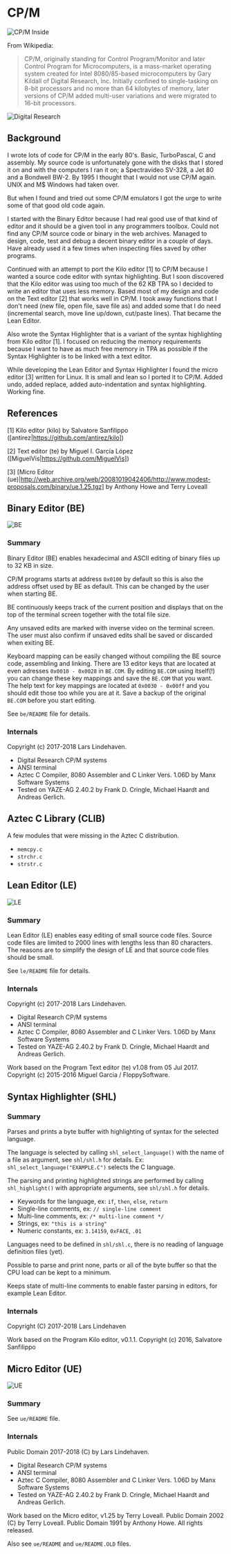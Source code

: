 # CP/M

![CP/M Inside](https://github.com/lindehaven/CP-M/blob/master/images/cpm_inside.png)

From Wikipedia:
> CP/M, originally standing for Control Program/Monitor and later Control
> Program for Microcomputers, is a mass-market operating system created for
> Intel 8080/85-based microcomputers by Gary Kildall of Digital Research, Inc.
> Initially confined to single-tasking on 8-bit processors and no more than 64
> kilobytes of memory, later versions of CP/M added multi-user variations and
> were migrated to 16-bit processors.

![Digital Research](https://github.com/lindehaven/CP-M/blob/master/images/digital_research.png)


## Background

I wrote lots of code for CP/M in the early 80's. Basic, TurboPascal, C and
assembly. My source code is unfortunately gone with the disks that I stored
it on and with the computers I ran it on; a Spectravideo SV-328, a Jet 80 and
a Bondwell BW-2. By 1995 I thought that I would not use CP/M again. UNIX and M$
Windows had taken over.

But when I found and tried out some CP/M emulators I got the urge to write
some of that good old code again.

I started with the Binary Editor because I had real good use of that kind of
editor and it should be a given tool in any programmers toolbox. Could not
find any CP/M source code or binary in the web archives. Managed to design,
code, test and debug a decent binary editor in a couple of days. Have already
used it a few times when inspecting files saved by other programs.

Continued with an attempt to port the Kilo editor [1] to CP/M because I wanted
a source code editor with syntax highlighting. But I soon discovered that the
Kilo editor was using too much of the 62 KB TPA so I decided to write an editor
that uses less memory. Based most of my design and code on the Text editor [2]
that works well in CP/M. I took away functions that I don't need (new file, open
file, save file as) and added some that I do need (incremental search, move line
up/down, cut/paste lines). That became the Lean Editor.

Also wrote the Syntax Highlighter that is a variant of the syntax highlighting
from Kilo editor [1]. I focused on reducing the memory requirements because I
want to have as much free memory in TPA as possible if the Syntax Highlighter
is to be linked with a text editor.

While developing the Lean Editor and Syntax Highlighter I found the micro
editor [3] written for Linux. It is small and lean so I ported it to CP/M.
Added undo, added replace, added auto-indentation and syntax highlighting.
Working fine.

## References

  [1] Kilo editor (kilo) by Salvatore Sanfilippo ([antirez|https://github.com/antirez/kilo])

  [2] Text editor (te) by Miguel I. García López ([MiguelVis|https://github.com/MiguelVis])

  [3] [Micro Editor (ue)|http://web.archive.org/web/20081019042406/http://www.modest-proposals.com/binary/ue.1.25.tgz] by Anthony Howe and Terry Loveall


## Binary Editor (BE)

![BE](https://github.com/lindehaven/CP-M/blob/master/images/be1.png)

### Summary

Binary Editor (BE) enables hexadecimal and ASCII editing of binary
files up to 32 KB in size.

CP/M programs starts at address `0x0100` by default so this is also
the address offset used by BE as default. This can be changed by
the user when starting BE.

BE continuously keeps track of the current position and displays
that on the top of the terminal screen together with the total file
size.

Any unsaved edits are marked with inverse video on the terminal
screen. The user must also confirm if unsaved edits shall be saved
or discarded when exiting BE.

Keyboard mapping can be easily changed without compiling the BE
source code, assembling and linking. There are 13 editor keys that
are located at even adresses `0x0010 - 0x0028` in `BE.COM`. By editing
`BE.COM` using itself(!) you can change these key mappings and save
the `BE.COM` that you want. The help text for key mappings are located
at `0x0030 - 0x00ff` and you should edit those too while you are at it.
Save a backup of the original `BE.COM` before you start editing.

See `be/README` file for details.

### Internals

Copyright (c) 2017-2018 Lars Lindehaven.

*   Digital Research CP/M systems
*   ANSI terminal
*   Aztec C Compiler, 8080 Assembler and C Linker Vers. 1.06D by
    Manx Software Systems
*   Tested on YAZE-AG 2.40.2 by Frank D. Cringle, Michael Haardt
    and Andreas Gerlich.


## Aztec C Library (CLIB)

A few modules that were missing in the Aztec C distribution.

*   `memcpy.c`
*   `strchr.c`
*   `strstr.c`


## Lean Editor (LE)

![LE](https://github.com/lindehaven/CP-M/blob/master/images/le1.png)

### Summary

Lean Editor (LE) enables easy editing of small source code files.
Source code files are limited to 2000 lines with lengths less than
80 characters. The reasons are to simplify the design of LE and
that source code files should be small.

See `le/README` file for details.

### Internals

Copyright (c) 2017-2018 Lars Lindehaven.

*   Digital Research CP/M systems
*   ANSI terminal
*   Aztec C Compiler, 8080 Assembler and C Linker Vers. 1.06D by
    Manx Software Systems
*   Tested on YAZE-AG 2.40.2 by Frank D. Cringle, Michael Haardt
    and Andreas Gerlich.

Work based on the Program Text editor (te) v1.08 from 05 Jul 2017.
Copyright (c) 2015-2016 Miguel Garcia / FloppySoftware.


## Syntax Highlighter (SHL)

### Summary

Parses and prints a byte buffer with highlighting of syntax for the
selected language.

The language is selected by calling `shl_select_language()` with the name
of a file as argument, see `shl/shl.h` for details.
Ex: `shl_select_language("EXAMPLE.C")` selects the C language.

The parsing and printing highlighted strings are performed by calling
`shl_highlight()` with appropriate arguments, see `shl/shl.h` for details.

*   Keywords for the language, ex: `if`, `then`, `else`, `return`
*   Single-line comments, ex: `// single-line comment`
*   Multi-line comments, ex: `/* multi-line comment */`
*   Strings, ex: `"this is a string"`
*   Numeric constants, ex: `3.14159`, `0xFACE`, `.01`

Languages need to be defined in `shl/shl.c`, there is no reading of
language definition files (yet).

Possible to parse and print none, parts or all of the byte buffer so that
the CPU load can be kept to a minimum.

Keeps state of multi-line comments to enable faster parsing in editors,
for example Lean Editor.

### Internals

Copyright (C) 2017-2018 Lars Lindehaven

Work based on the Program Kilo editor, v0.1.1.
Copyright (c) 2016, Salvatore Sanfilippo <antirez at gmail dot com>

## Micro Editor (UE)

![UE](https://github.com/lindehaven/CP-M/blob/master/images/ue1.png)

### Summary

See `ue/README` file.

### Internals

Public Domain 2017-2018 (C) by Lars Lindehaven.

*   Digital Research CP/M systems
*   ANSI terminal
*   Aztec C Compiler, 8080 Assembler and C Linker Vers. 1.06D by
    Manx Software Systems
*   Tested on YAZE-AG 2.40.2 by Frank D. Cringle, Michael Haardt
    and Andreas Gerlich.

Work based on the Micro editor, v1.25 by Terry Loveall.
Public Domain 2002 (C) by Terry Loveall.
Public Domain 1991 by Anthony Howe.  All rights released.

Also see `ue/README` and `ue/README.OLD` files.
